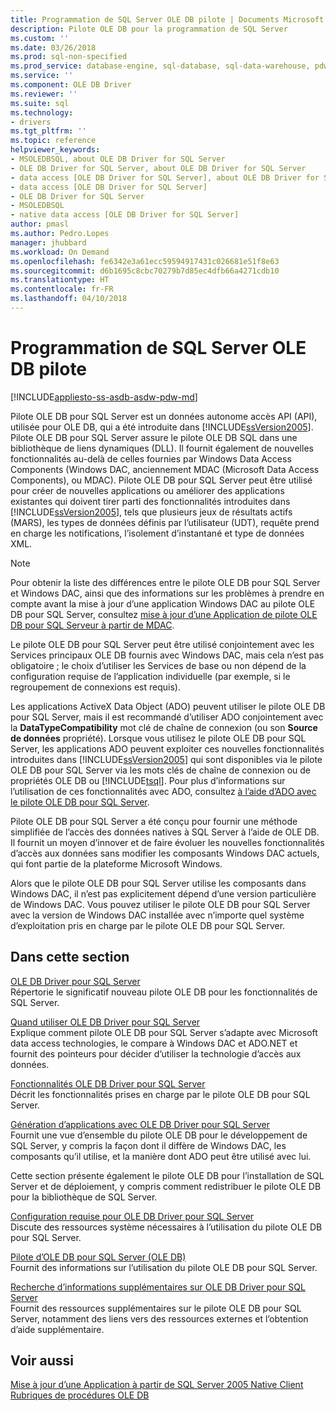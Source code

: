 ```yaml
---
title: Programmation de SQL Server OLE DB pilote | Documents Microsoft
description: Pilote OLE DB pour la programmation de SQL Server
ms.custom: ''
ms.date: 03/26/2018
ms.prod: sql-non-specified
ms.prod_service: database-engine, sql-database, sql-data-warehouse, pdw
ms.service: ''
ms.component: OLE DB Driver
ms.reviewer: ''
ms.suite: sql
ms.technology:
- drivers
ms.tgt_pltfrm: ''
ms.topic: reference
helpviewer_keywords:
- MSOLEDBSQL, about OLE DB Driver for SQL Server
- OLE DB Driver for SQL Server, about OLE DB Driver for SQL Server
- data access [OLE DB Driver for SQL Server], about OLE DB Driver for SQL Server
- data access [OLE DB Driver for SQL Server]
- OLE DB Driver for SQL Server
- MSOLEDBSQL
- native data access [OLE DB Driver for SQL Server]
author: pmasl
ms.author: Pedro.Lopes
manager: jhubbard
ms.workload: On Demand
ms.openlocfilehash: fe6342e3a61ecc59594917431c026681e51f8e63
ms.sourcegitcommit: d6b1695c8cbc70279b7d85ec4dfb66a4271cdb10
ms.translationtype: HT
ms.contentlocale: fr-FR
ms.lasthandoff: 04/10/2018
---
```

# <a name="ole-db-driver-for-sql-server-programming"></a>Programmation de SQL Server OLE DB pilote
[!INCLUDE[appliesto-ss-asdb-asdw-pdw-md](../../includes/appliesto-ss-asdb-asdw-pdw-md.md)]

  Pilote OLE DB pour SQL Server est un données autonome accès API (API), utilisée pour OLE DB, qui a été introduite dans [!INCLUDE[ssVersion2005](../../includes/ssversion2005-md.md)]. Pilote OLE DB pour SQL Server assure le pilote OLE DB SQL dans une bibliothèque de liens dynamiques (DLL). Il fournit également de nouvelles fonctionnalités au-delà de celles fournies par Windows Data Access Components (Windows DAC, anciennement MDAC (Microsoft Data Access Components), ou MDAC). Pilote OLE DB pour SQL Server peut être utilisé pour créer de nouvelles applications ou améliorer des applications existantes qui doivent tirer parti des fonctionnalités introduites dans [!INCLUDE[ssVersion2005](../../includes/ssversion2005-md.md)], tels que plusieurs jeux de résultats actifs (MARS), les types de données définis par l’utilisateur (UDT), requête prend en charge les notifications, l’isolement d’instantané et type de données XML.  
  
> [!NOTE]  
>  Pour obtenir la liste des différences entre le pilote OLE DB pour SQL Server et Windows DAC, ainsi que des informations sur les problèmes à prendre en compte avant la mise à jour d’une application Windows DAC au pilote OLE DB pour SQL Server, consultez [mise à jour d’une Application de pilote OLE DB pour SQL Serveur à partir de MDAC](../oledb/applications/updating-an-application-to-oledb-driver-for-sql-server-from-mdac.md).  
  
 Le pilote OLE DB pour SQL Server peut être utilisé conjointement avec les Services principaux OLE DB fournis avec Windows DAC, mais cela n’est pas obligatoire ; le choix d’utiliser les Services de base ou non dépend de la configuration requise de l’application individuelle (par exemple, si le regroupement de connexions est requis).  
  
 Les applications ActiveX Data Object (ADO) peuvent utiliser le pilote OLE DB pour SQL Server, mais il est recommandé d’utiliser ADO conjointement avec la **DataTypeCompatibility** mot clé de chaîne de connexion (ou son  **Source de données** propriété). Lorsque vous utilisez le pilote OLE DB pour SQL Server, les applications ADO peuvent exploiter ces nouvelles fonctionnalités introduites dans [!INCLUDE[ssVersion2005](../../includes/ssversion2005-md.md)] qui sont disponibles via le pilote OLE DB pour SQL Server via les mots clés de chaîne de connexion ou de propriétés OLE DB ou [!INCLUDE[tsql](../../includes/tsql-md.md)]. Pour plus d’informations sur l’utilisation de ces fonctionnalités avec ADO, consultez [à l’aide d’ADO avec le pilote OLE DB pour SQL Server](../oledb/applications/using-ado-with-oledb-driver-for-sql-server.md).  
  
 Pilote OLE DB pour SQL Server a été conçu pour fournir une méthode simplifiée de l’accès des données natives à SQL Server à l’aide de OLE DB. Il fournit un moyen d’innover et de faire évoluer les nouvelles fonctionnalités d’accès aux données sans modifier les composants Windows DAC actuels, qui font partie de la plateforme Microsoft Windows.  
  
 Alors que le pilote OLE DB pour SQL Server utilise les composants dans Windows DAC, il n’est pas explicitement dépend d’une version particulière de Windows DAC. Vous pouvez utiliser le pilote OLE DB pour SQL Server avec la version de Windows DAC installée avec n’importe quel système d’exploitation pris en charge par le pilote OLE DB pour SQL Server.  
  
## <a name="in-this-section"></a>Dans cette section  
 [OLE DB Driver pour SQL Server](../oledb/oledb-driver-for-sql-server.md)  
 Répertorie le significatif nouveau pilote OLE DB pour les fonctionnalités de SQL Server.  
  
 [Quand utiliser OLE DB Driver pour SQL Server](../oledb/when-to-use-oledb-driver-for-sql-server.md)  
 Explique comment pilote OLE DB pour SQL Server s’adapte avec Microsoft data access technologies, le compare à Windows DAC et ADO.NET et fournit des pointeurs pour décider d’utiliser la technologie d’accès aux données.  
  
 [Fonctionnalités OLE DB Driver pour SQL Server](../oledb/features/oledb-driver-for-sql-server-features.md )  
 Décrit les fonctionnalités prises en charge par le pilote OLE DB pour SQL Server.  
  
 [Génération d’applications avec OLE DB Driver pour SQL Server](../oledb/applications/building-applications-with-oledb-driver-for-sql-server.md)  
 Fournit une vue d’ensemble du pilote OLE DB pour le développement de SQL Server, y compris la façon dont il diffère de Windows DAC, les composants qu’il utilise, et la manière dont ADO peut être utilisé avec lui.  
  
 Cette section présente également le pilote OLE DB pour l’installation de SQL Server et de déploiement, y compris comment redistribuer le pilote OLE DB pour la bibliothèque de SQL Server.  
  
 [Configuration requise pour OLE DB Driver pour SQL Server](../oledb/system-requirements-for-oledb-driver-for-sql-server.md)  
 Discute des ressources système nécessaires à l’utilisation du pilote OLE DB pour SQL Server.  
  
 [Pilote d’OLE DB pour SQL Server &#40;OLE DB&#41;](../oledb/ole-db/oledb-driver-for-sql-server-ole-db.md)  
 Fournit des informations sur l’utilisation du pilote OLE DB pour SQL Server.  
  
 [Recherche d’informations supplémentaires sur OLE DB Driver pour SQL Server](../oledb/finding-more-oledb-driver-for-sql-server-information.md)  
 Fournit des ressources supplémentaires sur le pilote OLE DB pour SQL Server, notamment des liens vers des ressources externes et l’obtention d’aide supplémentaire.  
  
  
## <a name="see-also"></a>Voir aussi  
 [Mise à jour d’une Application à partir de SQL Server 2005 Native Client](../oledb/applications/updating-an-application-from-sql-server-2005-native-client.md)    
 [Rubriques de procédures OLE DB](../oledb/ole-db-how-to/ole-db-how-to-topics.md)  
  
  
